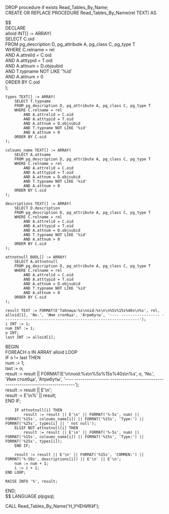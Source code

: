 DROP procedure if exists Read_Tables_By_Name;  
CREATE OR REPLACE PROCEDURE Read_Tables_By_Name(rel TEXT) AS  

$$   
DECLARE   
    alloid INT[] := ARRAY(  
        SELECT C.oid   
        FROM pg_description D, pg_attribute A, pg_class C, pg_type T   
        WHERE C.relname = rel   
            AND A.attrelid = C.oid   
            AND A.atttypid = T.oid   
            AND A.attnum = D.objsubid   
            AND T.typname NOT LIKE '%id'   
            AND A.attnum > 0   
        ORDER BY C.oid  
    );  
      
    types TEXT[] := ARRAY(  
        SELECT T.typname   
        FROM pg_description D, pg_attribute A, pg_class C, pg_type T   
        WHERE C.relname = rel   
            AND A.attrelid = C.oid   
            AND A.atttypid = T.oid   
            AND A.attnum = D.objsubid   
            AND T.typname NOT LIKE '%id'   
            AND A.attnum > 0   
        ORDER BY C.oid  
    );  
  
    coloums_name TEXT[] := ARRAY(  
        SELECT A.attname   
        FROM pg_description D, pg_attribute A, pg_class C, pg_type T   
        WHERE C.relname = rel   
            AND A.attrelid = C.oid   
            AND A.atttypid = T.oid   
            AND A.attnum = D.objsubid   
            AND T.typname NOT LIKE '%id'   
            AND A.attnum > 0   
        ORDER BY C.oid  
    );  
      
    descriptions TEXT[] := ARRAY(  
        SELECT D.description   
        FROM pg_description D, pg_attribute A, pg_class C, pg_type T   
        WHERE C.relname = rel   
            AND A.attrelid = C.oid   
            AND A.atttypid = T.oid   
            AND A.attnum = D.objsubid   
            AND T.typname NOT LIKE '%id'   
            AND A.attnum > 0   
        ORDER BY C.oid  
    );  
      
    attnotnull BOOL[] := ARRAY(  
        SELECT A.attnotnull   
        FROM pg_description D, pg_attribute A, pg_class C, pg_type T   
        WHERE C.relname = rel   
            AND A.attrelid = C.oid   
            AND A.atttypid = T.oid   
            AND A.attnum = D.objsubid   
            AND T.typname NOT LIKE '%id'   
            AND A.attnum > 0   
        ORDER BY C.oid  
    );  
  
    result TEXT := FORMAT(E'Таблица:%s\noid:%s\n\n%5s%15s%40s\n%s', rel, alloid[1], 'No.', 'Имя столбца', 'Атрибуты', '---- ----------------- ------------------------------------------------------------');  
    i INT := 1;   
    num INT := 1;   
    o INT;   
    last INT := alloid[1];  
BEGIN   
    FOREACH o IN ARRAY alloid LOOP   
        IF o != last THEN   
            num := 1;   
            last := o;  
            result := result || FORMAT(E'\n\noid:%s\n%5s%15s%40s\n%s', o, 'No.', 'Имя столбца', 'Атрибуты', '---- ----------------- ------------------------------------------------------------');  
            result := result || E'\n';   
            result := E'\n%' || result;   
        END IF;  
  
        IF attnotnull[i] THEN   
            result := result || E'\n' || FORMAT('%-5s', num) || FORMAT('%15s', coloums_name[i]) || FORMAT('%15s', 'Type:') || FORMAT('%25s', types[i] || ' not null');  
        ELSIF NOT attnotnull[i] THEN   
            result := result || E'\n' || FORMAT('%-5s', num) || FORMAT('%15s', coloums_name[i]) || FORMAT('%15s', 'Type:') || FORMAT('%25s', types[i]);  
        END IF;  
  
        result := result || E'\n' || FORMAT('%15s', 'COMMEN:') || FORMAT('%-50s', descriptions[i]) || E'\n' || E'\n';  
        num := num + 1;   
        i := i + 1;   
    END LOOP;   
      
    RAISE INFO '%', result;   
END;   
$$ LANGUAGE plpgsql;  
  
CALL Read_Tables_By_Name('Н_УЧЕНИКИ');  
